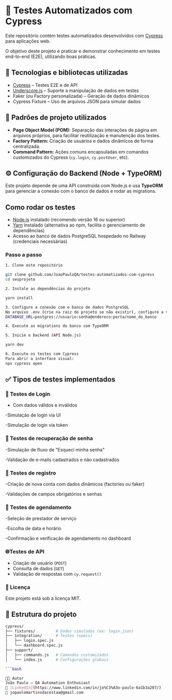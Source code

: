 # 🧪 Testes Automatizados com Cypress

Este repositório contém testes automatizados desenvolvidos com [Cypress](https://www.cypress.io/) para aplicações web.

O objetivo deste projeto é praticar e demonstrar conhecimento em testes end-to-end (E2E), utilizando boas práticas. 

## 🚀 Tecnologias e bibliotecas utilizadas

- [Cypress](https://www.cypress.io/) – Testes E2E e de API
- [Underscore.js](https://underscorejs.org/) – Suporte a manipulação de dados em testes
- Faker (ou Factory personalizada) – Geração de dados dinâmicos
- Cypress Fixture – Uso de arquivos JSON para simular dados

## 🧱 Padrões de projeto utilizados

- **Page Object Model (POM):** Separação das interações de página em arquivos próprios, para facilitar reutilização e manutenção dos testes.
- **Factory Pattern:** Criação de usuários e dados dinâmicos de forma centralizada.
- **Command Pattern:** Ações comuns encapsuladas em comandos customizados do Cypress (`cy.login`, `cy.postUser`, etc).


## ⚙️ Configuração do Backend (Node + TypeORM)

Este projeto depende de uma API construída com Node.js e usa **TypeORM** para gerenciar a conexão com o banco de dados e rodar as migrations.

## Como rodar os testes

- [Node.js](https://nodejs.org/) instalado (recomendo versão 16 ou superior)  
- [Yarn](https://yarnpkg.com/getting-started/install) instalado (alternativa ao npm, facilita o gerenciamento de dependências)  
- Acesso ao banco de dados PostgreSQL hospedado no Railway (credenciais necessárias)
### Passo a passo
```bash
1. Clone este repositório 

git clone github.com/JoaoPauloQA/testes-automatizados-com-cypress
cd seuprojeto  

2. Instale as dependências do projeto

yarn install 

3. Configure a conexão com o banco de dados PostgreSQL
No arquivo .env (crie na raiz do projeto se não existir), configure a variável DATABASE_URL com a URL de conexão do seu banco PostgreSQL no Railway, algo como:
DATABASE_URL=postgres://usuario:senha@endereco:porta/nome_do_banco

4. Execute as migrations do banco com TypeORM 

5. Inicie o backend (API Node.js)

yarn dev 

6. Execute os testes com Cypress
Para abrir a interface visual: 
npx cypress open

```


## ✅ Tipos de testes implementados

### 🔐 Testes de Login
- Com dados válidos e inválidos

-Simulação de login via UI

-Simulação de login via token 

###  🔁 Testes de recuperação de senha 

-Simulação de fluxo de "Esqueci minha senha"

-Validação de e-mails cadastrados e não cadastrados 

### 📝 Testes de registro

-Criação de nova conta com dados dinâmicos (factories ou faker)

-Validações de campos obrigatórios e senhas 

### 📅 Testes de agendamento
-Seleção de prestador de serviço

-Escolha de data e horário

-Confirmação e verificação de agendamento no dashboard

  ### 🌐Testes de API
  - Criação de usuário (`POST`)
  - Consulta de dados (`GET`)
  - Validação de respostas com `cy.request()` 

### 📝 Licença
Este projeto está sob a licença MIT.

## 📁 Estrutura do projeto

```bash
cypress/
├── fixtures/         # Dados simulados (ex: login.json)
├── integration/      # Testes (specs)
│   ├── login.spec.js
│   └── dashboard.spec.js
├── support/
│   ├── commands.js   # Comandos customizados
│   └── index.js      # Configurações globais

```bash

👨‍💻 Autor
João Paulo – QA Automation Enthusiast
🔗 [LinkedIn](https://www.linkedin.com/in/jo%C3%A3o-paulo-6a1b3a207/)
📧 jopaulomartinsdacostaa@gmail.com


